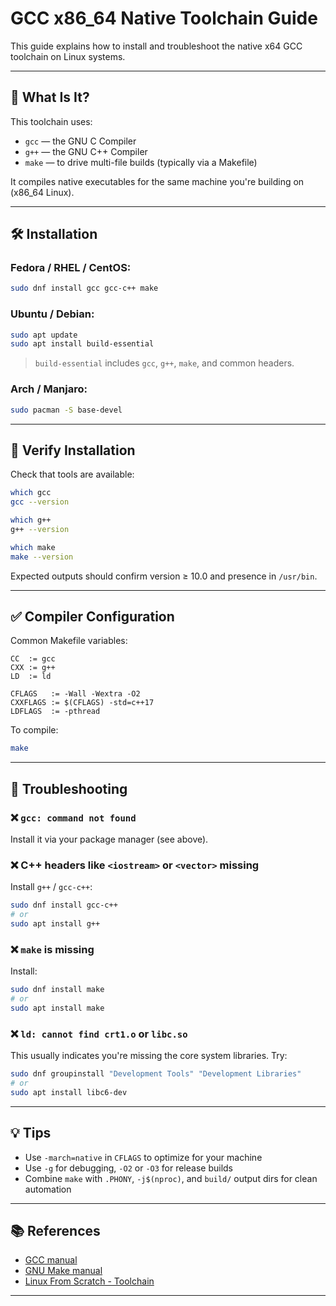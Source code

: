 # GCC x86_64 Native Toolchain Guide

This guide explains how to install and troubleshoot the native x64 GCC toolchain on Linux systems.

---

## 🔧 What Is It?

This toolchain uses:

- `gcc` — the GNU C Compiler
- `g++` — the GNU C++ Compiler
- `make` — to drive multi-file builds (typically via a Makefile)

It compiles native executables for the same machine you're building on (x86_64 Linux).

---

## 🛠 Installation

### Fedora / RHEL / CentOS:

```bash
sudo dnf install gcc gcc-c++ make
```

### Ubuntu / Debian:

```bash
sudo apt update
sudo apt install build-essential
```

> `build-essential` includes `gcc`, `g++`, `make`, and common headers.

### Arch / Manjaro:

```bash
sudo pacman -S base-devel
```

---

## 🧪 Verify Installation

Check that tools are available:

```bash
which gcc
gcc --version

which g++
g++ --version

which make
make --version
```

Expected outputs should confirm version ≥ 10.0 and presence in `/usr/bin`.

---

## ✅ Compiler Configuration

Common Makefile variables:

```make
CC  := gcc
CXX := g++
LD  := ld

CFLAGS   := -Wall -Wextra -O2
CXXFLAGS := $(CFLAGS) -std=c++17
LDFLAGS  := -pthread
```

To compile:

```bash
make
```

---

## 🧰 Troubleshooting

### ❌ `gcc: command not found`

Install it via your package manager (see above).

### ❌ C++ headers like `<iostream>` or `<vector>` missing

Install `g++` / `gcc-c++`:

```bash
sudo dnf install gcc-c++
# or
sudo apt install g++
```

### ❌ `make` is missing

Install:

```bash
sudo dnf install make
# or
sudo apt install make
```

### ❌ `ld: cannot find crt1.o` or `libc.so`

This usually indicates you're missing the core system libraries. Try:

```bash
sudo dnf groupinstall "Development Tools" "Development Libraries"
# or
sudo apt install libc6-dev
```

---

## 💡 Tips

- Use `-march=native` in `CFLAGS` to optimize for your machine
- Use `-g` for debugging, `-O2` or `-O3` for release builds
- Combine `make` with `.PHONY`, `-j$(nproc)`, and `build/` output dirs for clean automation

---

## 📚 References

- [GCC manual](https://gcc.gnu.org/onlinedocs/)
- [GNU Make manual](https://www.gnu.org/software/make/manual/)
- [Linux From Scratch - Toolchain](https://www.linuxfromscratch.org/lfs/view/development/chapter05/toolchaintechnotes.html)

---

